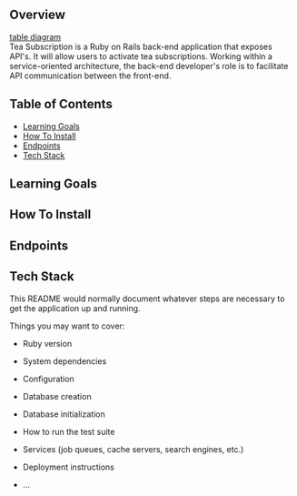 
## Overview

[table diagram](https://dbdiagram.io/d/645986badca9fb07c4b9e033)<br>
Tea Subscription is a Ruby on Rails back-end application that exposes API's.  It will allow users to activate tea subscriptions.  Working within a service-oriented architecture, the back-end developer's role is to facilitate API communication between the front-end.

## Table of Contents
- [Learning Goals](#learning-goals)
- [How To Install](#how-to-install)
- [Endpoints](#endpoints)
- [Tech Stack](#tech-stack)

## Learning Goals

## How To Install

## Endpoints

## Tech Stack
This README would normally document whatever steps are necessary to get the
application up and running.

Things you may want to cover:

* Ruby version

* System dependencies

* Configuration

* Database creation

* Database initialization

* How to run the test suite

* Services (job queues, cache servers, search engines, etc.)

* Deployment instructions

* ...
